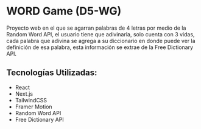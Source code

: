 # WORD Game (D5-WG)
Proyecto web en el que se agarran palabras de 4 letras por medio de la Random Word API, el usuario tiene que adivinarla, solo cuenta con 3 vidas, cada palabra que adivina se agrega a su diccionario en donde puede ver la definición de esa palabra, esta información se extrae de la Free Dictionary API.

## Tecnologías Utilizadas:
- React
- Next.js
- TailwindCSS
- Framer Motion
- Random Word API
- Free Dictionary API
